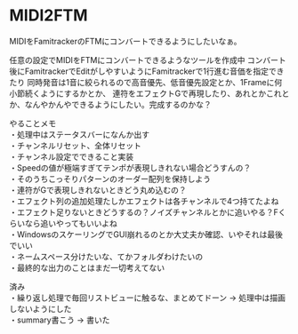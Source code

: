 # MIDI2FTM
MIDIをFamitrackerのFTMにコンバートできるようにしたいなぁ。

任意の設定でMIDIをFTMにコンバートできるようなツールを作成中
コンバート後にFamitrackerでEditがしやすいようにFamitrackerで1行進む音価を指定できたり
同時発音は1音に絞られるので高音優先、低音優先設定とか、1Frameに何小節続くようにするかとか、
連符をエフェクトGで再現したり、あれとかこれとか、なんやかんやできるようにしたい。完成するのかな？  
  
やることメモ  
・処理中はステータスバーになんか出す  
・チャンネルリセット、全体リセット  
・チャンネル設定でできること実装  
・Speedの値が極端すぎてテンポが表現しきれない場合どうすんの？  
・そのうちこっそりパターンのオーダー配列を保持しよう  
・連符がGで表現しきれないときどう丸め込むの？  
・エフェクト列の追加処理たしかエフェクトは各チャンネルで4つ持てたよね  
・エフェクト足りないときどうするの？ノイズチャンネルとかに追いやる？Fくらいなら追いやってもいいよね  
・WindowsのスケーリングでGUI崩れるのとか大丈夫か確認、いやそれは最後でいい  
・ネームスペース分けたいな、てかフォルダわけたいの  
・最終的な出力のことはまだ一切考えてない  
  
済み  
・繰り返し処理で毎回リストビューに触るな、まとめてドーン → 処理中は描画しないようにした  
・summary書こう → 書いた  



